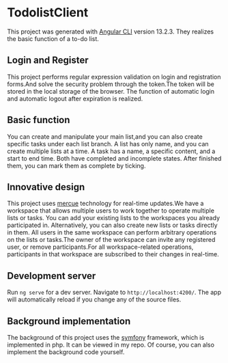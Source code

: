 # TodolistClient

This project was generated with [Angular CLI](https://github.com/angular/angular-cli) version 13.2.3.
They realizes the basic function of a to-do list.

## Login and Register

This project performs regular expression validation on login and registration forms.And solve the security problem through the token.The token will be stored in the local storage of the browser. The function of automatic login and automatic logout after expiration is realized.

## Basic function
You can create and manipulate your main list,and you can also create specific tasks under each list branch.
A list has only name, and you can create multiple lists at a time. A task has a name, a specific content, and a start to end time. Both have completed and incomplete states. After finished them, you can mark them as complete by ticking.

## Innovative design

This project uses [mercue](https://mercure.rocks/) technology for real-time updates.We have a workspace that allows multiple users to work together to operate multiple lists or tasks.
You can add your existing lists to the workspaces you already participated in. Alternatively, you can also create new lists or tasks directly in them.
All users in the same workspace can perform arbitrary operations on the lists or tasks.The owner of the workspace can invite any registered user, or remove participants.For all workspace-related operations, participants in that workspace are subscribed to their changes in real-time.

## Development server

Run `ng serve` for a dev server. Navigate to `http://localhost:4200/`. The app will automatically reload if you change any of the source files.

## Background implementation

The background of this project uses the [symfony](https://symfony.com/) framework, which is implemented in php. It can be viewed in my repo. Of course, you can also implement the background code yourself.
